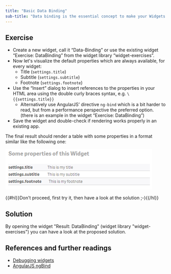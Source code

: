 ```yaml
--- 
title: "Basic Data Binding"
sub-title: "Data binding is the essential concept to make your Widgets useful and re-usable."
---
```


## Exercise

- Create a new widget, call it “Data-Binding” or use the existing widget “Exercise: DataBinding” from the widget library “widget-exercises”.
- Now let's visualize the default properties which are always available, for every widget:
    - Title (`settings.title`)
    - Subtitle (`settings.subtitle`)
    - Footnote (`settings.footnote`)
- Use the “Insert” dialog to insert references to the properties in your HTML area using the double curly braces syntax, e.g. `\{{settings.title}}`
    - Alternatively use AngularJS’ directive `ng-bind` which is a bit harder to read, but from a performance perspective the preferred option.  
    (there is an example in the widget “Exercise: DataBinding”)    
- Save the widget and double-check if rendering works properly in an existing app.

The final result should render a table with some properties in a format similar like the following one:

![](images/result.png)

{{#hl}}Don't proceed, first try it, then have a look at the solution ;-){{/hl}}

## Solution

By opening the widget "Result: DataBinding" (widget library "widget-exercises") you can have a look at the proposed solution.


## References and further readings

- [Debugging widgets](../../subjects/debugging)
- [AngularJS ngBind](https://docs.angularjs.org/api/ng/directive/ngBind)
